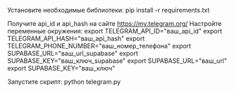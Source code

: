 Установите необходимые библиотеки:
pip install -r requirements.txt

Получите api_id и api_hash на сайте https://my.telegram.org/
Настройте переменные окружения:
export TELEGRAM_API_ID="ваш_api_id"
export TELEGRAM_API_HASH="ваш_api_hash"
export TELEGRAM_PHONE_NUMBER="ваш_номер_телефона"
export SUPABASE_URL="ваш_url_supabase"
export SUPABASE_KEY="ваш_ключ_supabase"
export SUPABASE_URL="ваш_url"
export SUPABASE_KEY="ваш_ключ"

Запустите скрипт:
python telegram.py




